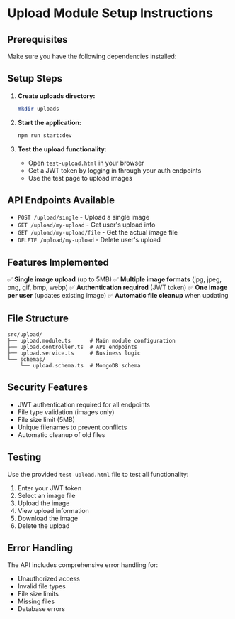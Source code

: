 # Upload Module Setup Instructions

## Prerequisites

Make sure you have the following dependencies installed:


## Setup Steps

1. **Create uploads directory:**
   ```bash
   mkdir uploads
   ```

2. **Start the application:**
   ```bash
   npm run start:dev
   ```

3. **Test the upload functionality:**
   - Open `test-upload.html` in your browser
   - Get a JWT token by logging in through your auth endpoints
   - Use the test page to upload images

## API Endpoints Available

- `POST /upload/single` - Upload a single image
- `GET /upload/my-upload` - Get user's upload info
- `GET /upload/my-upload/file` - Get the actual image file
- `DELETE /upload/my-upload` - Delete user's upload

## Features Implemented

✅ **Single image upload** (up to 5MB)
✅ **Multiple image formats** (jpg, jpeg, png, gif, bmp, webp)
✅ **Authentication required** (JWT token)
✅ **One image per user** (updates existing image)
✅ **Automatic file cleanup** when updating

## File Structure

```
src/upload/
├── upload.module.ts      # Main module configuration
├── upload.controller.ts  # API endpoints
├── upload.service.ts     # Business logic
└── schemas/
    └── upload.schema.ts  # MongoDB schema
```

## Security Features

- JWT authentication required for all endpoints
- File type validation (images only)
- File size limit (5MB)
- Unique filenames to prevent conflicts
- Automatic cleanup of old files

## Testing

Use the provided `test-upload.html` file to test all functionality:

1. Enter your JWT token
2. Select an image file
3. Upload the image
4. View upload information
5. Download the image
6. Delete the upload

## Error Handling

The API includes comprehensive error handling for:
- Unauthorized access
- Invalid file types
- File size limits
- Missing files
- Database errors 